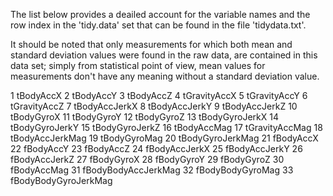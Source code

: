 The list below provides a deailed account for the variable names and the row index in the 'tidy.data' set that can be found in the file 'tidydata.txt'.

It should be noted that only measurements for which both mean and standard deviation values were found in the raw data, are contained in this data set; simply from statistical point of view, mean values for measurements don't have any meaning without a standard deviation value.

1	  tBodyAccX
2	  tBodyAccY
3	  tBodyAccZ
4	  tGravityAccX
5	  tGravityAccY
6	  tGravityAccZ
7	  tBodyAccJerkX
8	  tBodyAccJerkY
9	  tBodyAccJerkZ
10	tBodyGyroX
11	tBodyGyroY
12	tBodyGyroZ
13	tBodyGyroJerkX
14	tBodyGyroJerkY
15	tBodyGyroJerkZ
16	tBodyAccMag
17	tGravityAccMag
18	tBodyAccJerkMag
19	tBodyGyroMag
20	tBodyGyroJerkMag
21	fBodyAccX
22	fBodyAccY
23	fBodyAccZ
24	fBodyAccJerkX
25	fBodyAccJerkY
26	fBodyAccJerkZ
27	fBodyGyroX
28	fBodyGyroY
29	fBodyGyroZ
30	fBodyAccMag
31	fBodyBodyAccJerkMag
32	fBodyBodyGyroMag
33	fBodyBodyGyroJerkMag
